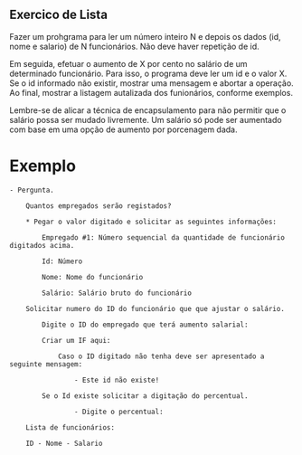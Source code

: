 ## Exercico de Lista

Fazer um prohgrama para ler um número inteiro N e depois os dados (id, nome e salario) de N funcionários. Não deve haver repetição de id.

Em seguida, efetuar o aumento de X por cento no salário de um determinado funcionário. Para isso, o programa deve ler um id e o valor X. Se o id informado não existir, mostrar uma mensagem e abortar a operação. Ao final, mostrar a listagem autalizada dos funionários, conforme exemplos.

Lembre-se de alicar a técnica de encapsulamento para não permitir que o salário possa ser mudado livremente. Um salário só pode ser aumentado com base em uma opção de aumento por porcenagem dada.

# Exemplo

    - Pergunta.
    
        Quantos empregados serão registados?
    
        * Pegar o valor digitado e solicitar as seguintes informações:

            Empregado #1: Número sequencial da quantidade de funcionário digitados acima.

            Id: Número

            Nome: Nome do funcionário

            Salário: Salário bruto do funcionário 
        
        Solicitar numero do ID do funcionário que que ajustar o salário.

            Digite o ID do empregado que terá aumento salarial:

            Criar um IF aqui:
                
                Caso o ID digitado não tenha deve ser apresentado a seguinte mensagem:
                
                    - Este id não existe!
            
            Se o Id existe solicitar a digitação do percentual.

                    - Digite o percentual:
        
        Lista de funcionários:

        ID - Nome - Salario